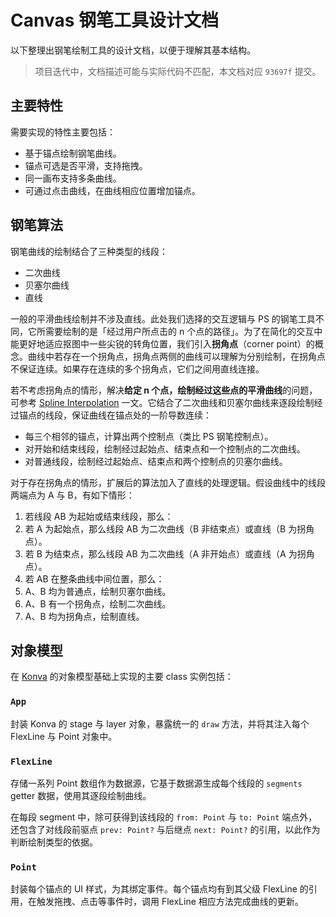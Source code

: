 # Canvas 钢笔工具设计文档
以下整理出钢笔绘制工具的设计文档，以便于理解其基本结构。

> 项目迭代中，文档描述可能与实际代码不匹配，本文档对应 `93697f` 提交。


## 主要特性
需要实现的特性主要包括：

* 基于锚点绘制钢笔曲线。
* 锚点可选是否平滑，支持拖拽。
* 同一画布支持多条曲线。
* 可通过点击曲线，在曲线相应位置增加锚点。


## 钢笔算法
钢笔曲线的绘制结合了三种类型的线段：

* 二次曲线
* 贝塞尔曲线
* 直线

一般的平滑曲线绘制并不涉及直线。此处我们选择的交互逻辑与 PS 的钢笔工具不同，它所需要绘制的是「经过用户所点击的 n 个点的路径」。为了在简化的交互中能更好地适应抠图中一些尖锐的转角位置，我们引入**拐角点**（corner point）的概念。曲线中若存在一个拐角点，拐角点两侧的曲线可以理解为分别绘制，在拐角点不保证连续。如果存在连续的多个拐角点，它们之间用直线连接。

若不考虑拐角点的情形，解决**给定 n 个点，绘制经过这些点的平滑曲线**的问题，可参考 [Spline Interpolation](http://scaledinnovation.com/analytics/splines/aboutSplines.html) 一文。它结合了二次曲线和贝塞尔曲线来逐段绘制经过锚点的线段，保证曲线在锚点处的一阶导数连续：

* 每三个相邻的锚点，计算出两个控制点（类比 PS 钢笔控制点）。
* 对开始和结束线段，绘制经过起始点、结束点和一个控制点的二次曲线。
* 对普通线段，绘制经过起始点、结束点和两个控制点的贝塞尔曲线。

对于存在拐角点的情形，扩展后的算法加入了直线的处理逻辑。假设曲线中的线段两端点为 A 与 B，有如下情形：

1. 若线段 AB 为起始或结束线段，那么：
  1. 若 A 为起始点，那么线段 AB 为二次曲线（B 非结束点）或直线（B 为拐角点）。
  2. 若 B 为结束点，那么线段 AB 为二次曲线（A 非开始点）或直线（A 为拐角点）。
3. 若 AB 在整条曲线中间位置，那么：
  1. A、B 均为普通点，绘制贝塞尔曲线。
  2. A、B 有一个拐角点，绘制二次曲线。
  3. A、B 均为拐角点，绘制直线。


## 对象模型
在 [Konva](konvajs.github.io/docs/) 的对象模型基础上实现的主要 class 实例包括：

### `App`
封装 Konva 的 stage 与 layer 对象，暴露统一的 `draw` 方法，并将其注入每个 FlexLine 与 Point 对象中。


### `FlexLine`
存储一系列 Point 数组作为数据源，它基于数据源生成每个线段的 `segments` getter 数据，使用其逐段绘制曲线。

在每段 segment 中，除可获得到该线段的 `from: Point` 与 `to: Point` 端点外，还包含了对线段前驱点 `prev: Point?` 与后继点 `next: Point?` 的引用，以此作为判断绘制类型的依据。

### `Point`
封装每个锚点的 UI 样式，为其绑定事件。每个锚点均有到其父级 FlexLine 的引用，在触发拖拽、点击等事件时，调用 FlexLine 相应方法完成曲线的更新。
